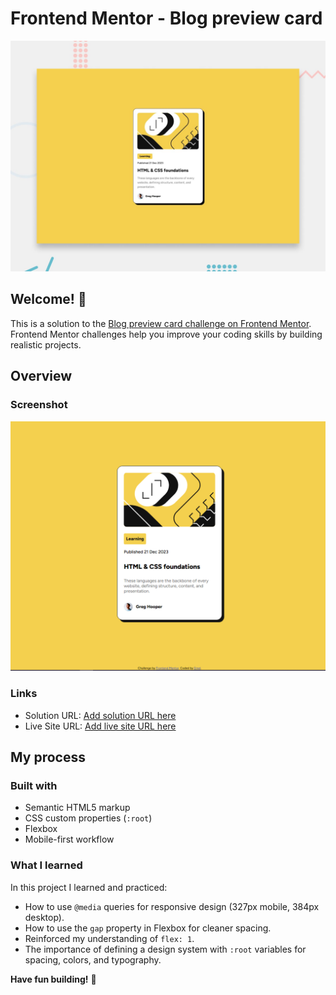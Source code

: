 # Frontend Mentor - Blog preview card

![Design preview for the Blog preview card coding challenge](./preview.jpg)

## Welcome! 👋

This is a solution to the [Blog preview card challenge on Frontend Mentor](https://www.frontendmentor.io/challenges/blog-preview-card-ckPaj01IcS).  
Frontend Mentor challenges help you improve your coding skills by building realistic projects.  

## Overview

### Screenshot
![Final result screenshot](./screenshot.png)

### Links
- Solution URL: [Add solution URL here](https://www.frontendmentor.io/solutions/blog-preview-card-main-qpc0Rua0FG)  
- Live Site URL: [Add live site URL here](https://emelinur.github.io/blog-preview-card-main/)

## My process

### Built with
- Semantic HTML5 markup  
- CSS custom properties (`:root`)  
- Flexbox  
- Mobile-first workflow  

### What I learned
In this project I learned and practiced:
- How to use `@media` queries for responsive design (327px mobile, 384px desktop).  
- How to use the `gap` property in Flexbox for cleaner spacing.  
- Reinforced my understanding of `flex: 1`.  
- The importance of defining a design system with `:root` variables for spacing, colors, and typography.  


**Have fun building!** 🚀
